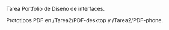 Tarea Portfolio de Diseño de interfaces.

Prototipos PDF en /Tarea2/PDF-desktop y /Tarea2/PDF-phone.
